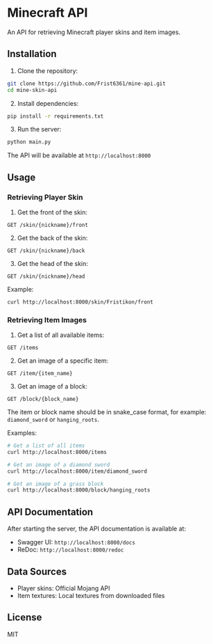 # Minecraft API

An API for retrieving Minecraft player skins and item images.

## Installation

1. Clone the repository:
```bash
git clone https://github.com/Frist6361/mine-api.git
cd mine-skin-api
```

2. Install dependencies:
```bash
pip install -r requirements.txt
```

3. Run the server:
```bash
python main.py
```

The API will be available at `http://localhost:8000`

## Usage

### Retrieving Player Skin

1. Get the front of the skin:
```
GET /skin/{nickname}/front
```

2. Get the back of the skin:
```
GET /skin/{nickname}/back
```

3. Get the head of the skin:
```
GET /skin/{nickname}/head
```

Example:
```bash
curl http://localhost:8000/skin/Fristikon/front
```

### Retrieving Item Images

1. Get a list of all available items:
```
GET /items
```

2. Get an image of a specific item:
```
GET /item/{item_name}
```

3. Get an image of a block:
```
GET /block/{block_name}
```

The item or block name should be in snake_case format, for example: `diamond_sword` or `hanging_roots`.

Examples:
```bash
# Get a list of all items
curl http://localhost:8000/items

# Get an image of a diamond sword
curl http://localhost:8000/item/diamond_sword

# Get an image of a grass block
curl http://localhost:8000/block/hanging_roots
```

## API Documentation

After starting the server, the API documentation is available at:
- Swagger UI: `http://localhost:8000/docs`
- ReDoc: `http://localhost:8000/redoc`

## Data Sources

- Player skins: Official Mojang API
- Item textures: Local textures from downloaded files

## License

MIT
